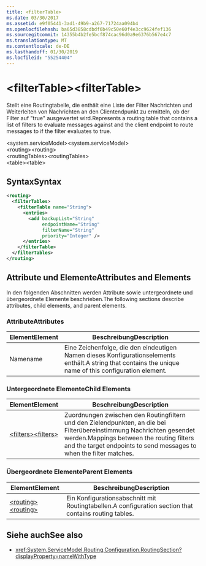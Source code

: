 ```yaml
---
title: <filterTable>
ms.date: 03/30/2017
ms.assetid: e9f05441-3ad1-49b9-a267-71724aa094b4
ms.openlocfilehash: ba65d3858cdbdf6b49c50e60f4e3cc9624fef136
ms.sourcegitcommit: 14355b4b2fe5bcf874cac96d0a9e6376b567e4c7
ms.translationtype: MT
ms.contentlocale: de-DE
ms.lasthandoff: 01/30/2019
ms.locfileid: "55254404"
---
```

# <a name="filtertable"></a><span data-ttu-id="452b0-101">\<filterTable></span><span class="sxs-lookup"><span data-stu-id="452b0-101">\<filterTable></span></span>
<span data-ttu-id="452b0-102">Stellt eine Routingtabelle, die enthält eine Liste der Filter Nachrichten und Weiterleiten von Nachrichten an den Clientendpunkt zu ermitteln, ob der Filter auf "true" ausgewertet wird.</span><span class="sxs-lookup"><span data-stu-id="452b0-102">Represents a routing table that contains a list of filters to evaluate messages against and the client endpoint to route messages to if the filter evaluates to true.</span></span>  
  
 <span data-ttu-id="452b0-103">\<system.serviceModel></span><span class="sxs-lookup"><span data-stu-id="452b0-103">\<system.serviceModel></span></span>  
<span data-ttu-id="452b0-104">\<routing></span><span class="sxs-lookup"><span data-stu-id="452b0-104">\<routing></span></span>  
<span data-ttu-id="452b0-105">\<routingTables></span><span class="sxs-lookup"><span data-stu-id="452b0-105">\<routingTables></span></span>  
<span data-ttu-id="452b0-106">\<table></span><span class="sxs-lookup"><span data-stu-id="452b0-106">\<table></span></span>  
  
## <a name="syntax"></a><span data-ttu-id="452b0-107">Syntax</span><span class="sxs-lookup"><span data-stu-id="452b0-107">Syntax</span></span>  
  
```xml  
<routing>
  <filterTables>
    <filterTable name="String">
      <entries>
        <add backupList="String"
             endpointName="String"
             filterName="String"
             priority="Integer" />
      </entries>
    </filterTable>
  </filterTables>
</routing>
```  
  
## <a name="attributes-and-elements"></a><span data-ttu-id="452b0-108">Attribute und Elemente</span><span class="sxs-lookup"><span data-stu-id="452b0-108">Attributes and Elements</span></span>  
 <span data-ttu-id="452b0-109">In den folgenden Abschnitten werden Attribute sowie untergeordnete und übergeordnete Elemente beschrieben.</span><span class="sxs-lookup"><span data-stu-id="452b0-109">The following sections describe attributes, child elements, and parent elements.</span></span>  
  
### <a name="attributes"></a><span data-ttu-id="452b0-110">Attribute</span><span class="sxs-lookup"><span data-stu-id="452b0-110">Attributes</span></span>  
  
|<span data-ttu-id="452b0-111">Element</span><span class="sxs-lookup"><span data-stu-id="452b0-111">Element</span></span>|<span data-ttu-id="452b0-112">Beschreibung</span><span class="sxs-lookup"><span data-stu-id="452b0-112">Description</span></span>|  
|-------------|-----------------|  
|<span data-ttu-id="452b0-113">Name</span><span class="sxs-lookup"><span data-stu-id="452b0-113">name</span></span>|<span data-ttu-id="452b0-114">Eine Zeichenfolge, die den eindeutigen Namen dieses Konfigurationselements enthält.</span><span class="sxs-lookup"><span data-stu-id="452b0-114">A string that contains the unique name of this configuration element.</span></span>|  
  
### <a name="child-elements"></a><span data-ttu-id="452b0-115">Untergeordnete Elemente</span><span class="sxs-lookup"><span data-stu-id="452b0-115">Child Elements</span></span>  
  
|<span data-ttu-id="452b0-116">Element</span><span class="sxs-lookup"><span data-stu-id="452b0-116">Element</span></span>|<span data-ttu-id="452b0-117">Beschreibung</span><span class="sxs-lookup"><span data-stu-id="452b0-117">Description</span></span>|  
|-------------|-----------------|  
|[<span data-ttu-id="452b0-118">\<filters></span><span class="sxs-lookup"><span data-stu-id="452b0-118">\<filters></span></span>](../../../../../docs/framework/configure-apps/file-schema/wcf/filters-of-routing.md)|<span data-ttu-id="452b0-119">Zuordnungen zwischen den Routingfiltern und den Zielendpunkten, an die bei Filterübereinstimmung Nachrichten gesendet werden.</span><span class="sxs-lookup"><span data-stu-id="452b0-119">Mappings between the routing filters and the target endpoints to send messages to when the filter matches.</span></span>|  
  
### <a name="parent-elements"></a><span data-ttu-id="452b0-120">Übergeordnete Elemente</span><span class="sxs-lookup"><span data-stu-id="452b0-120">Parent Elements</span></span>  
  
|<span data-ttu-id="452b0-121">Element</span><span class="sxs-lookup"><span data-stu-id="452b0-121">Element</span></span>|<span data-ttu-id="452b0-122">Beschreibung</span><span class="sxs-lookup"><span data-stu-id="452b0-122">Description</span></span>|  
|-------------|-----------------|  
|[<span data-ttu-id="452b0-123">\<routing></span><span class="sxs-lookup"><span data-stu-id="452b0-123">\<routing></span></span>](../../../../../docs/framework/configure-apps/file-schema/wcf/routing.md)|<span data-ttu-id="452b0-124">Ein Konfigurationsabschnitt mit Routingtabellen.</span><span class="sxs-lookup"><span data-stu-id="452b0-124">A configuration section that contains routing tables.</span></span>|  
  
## <a name="see-also"></a><span data-ttu-id="452b0-125">Siehe auch</span><span class="sxs-lookup"><span data-stu-id="452b0-125">See also</span></span>
- <xref:System.ServiceModel.Routing.Configuration.RoutingSection?displayProperty=nameWithType>
